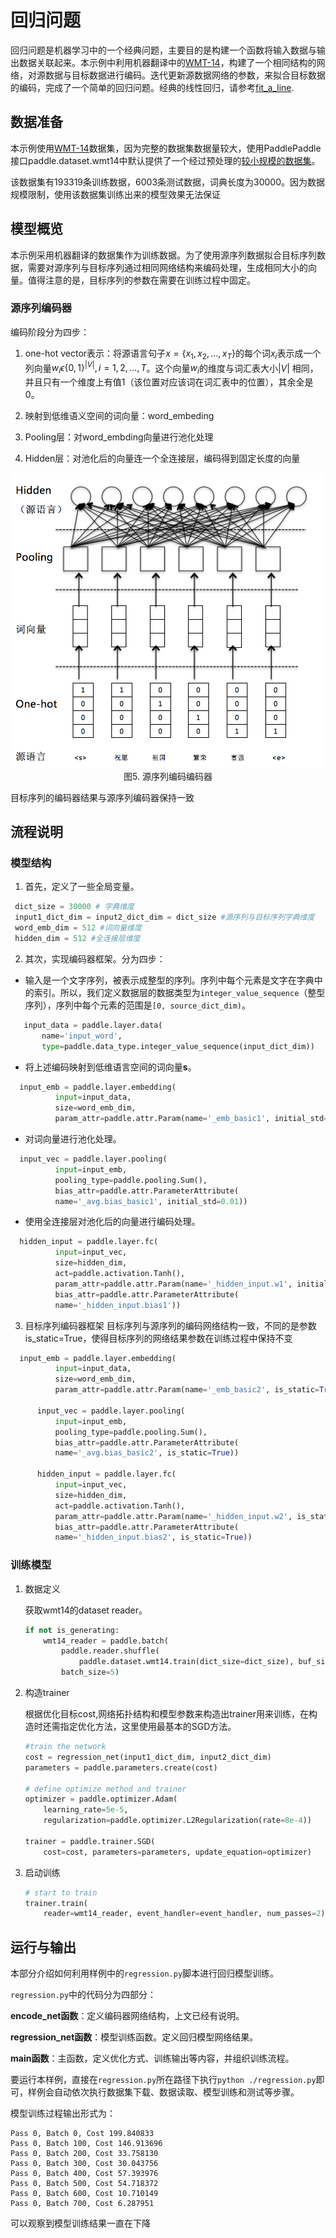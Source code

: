 
# 回归问题

回归问题是机器学习中的一个经典问题，主要目的是构建一个函数将输入数据与输出数据关联起来。本示例中利用机器翻译中的[WMT-14](https://github.com/PaddlePaddle/book/tree/develop/08.machine_translation#数据介绍)，构建了一个相同结构的网络，对源数据与目标数据进行编码。迭代更新源数据网络的参数，来拟合目标数据的编码，完成了一个简单的回归问题。经典的线性回归，请参考[fit_a_line](https://github.com/PaddlePaddle/book/tree/develop/01.fit_a_line).

## 数据准备

本示例使用[WMT-14](http://www-lium.univ-lemans.fr/~schwenk/cslm_joint_paper/)数据集，因为完整的数据集数据量较大，使用PaddlePaddle接口paddle.dataset.wmt14中默认提供了一个经过预处理的[较小规模的数据集](http://paddlepaddle.bj.bcebos.com/demo/wmt_shrinked_data/wmt14.tgz)。

该数据集有193319条训练数据，6003条测试数据，词典长度为30000。因为数据规模限制，使用该数据集训练出来的模型效果无法保证

## 模型概览

本示例采用机器翻译的数据集作为训练数据。为了使用源序列数据拟合目标序列数据，需要对源序列与目标序列通过相同网络结构来编码处理，生成相同大小的向量。值得注意的是，目标序列的参数在需要在训练过程中固定。

### 源序列编码器

编码阶段分为四步：

1. one-hot vector表示：将源语言句子$x=\left \{ x_1,x_2,...,x_T \right \}$的每个词$x_i$表示成一个列向量$w_i\epsilon \left \{ 0,1 \right \}^{\left | V \right |},i=1,2,...,T$。这个向量$w_i$的维度与词汇表大小$\left | V \right |$ 相同，并且只有一个维度上有值1（该位置对应该词在词汇表中的位置），其余全是0。

2. 映射到低维语义空间的词向量：word_embeding

3. Pooling层：对word_embding向量进行池化处理

3. Hidden层：对池化后的向量连一个全连接层，编码得到固定长度的向量

<p align="center">
<img src="image/encode.png" width=500><br/>
图5. 源序列编码编码器
</p>

目标序列的编码器结果与源序列编码器保持一致

## 流程说明

### 模型结构

1. 首先，定义了一些全局变量。

  ```python
   dict_size = 30000 # 字典维度
   input1_dict_dim = input2_dict_dim = dict_size #源序列与目标序列字典维度
   word_emb_dim = 512 #词向量维度
   hidden_dim = 512 #全连接层维度
  ```

2. 其次，实现编码器框架。分为四步：

-  输入是一个文字序列，被表示成整型的序列。序列中每个元素是文字在字典中的索引。所以，我们定义数据层的数据类型为`integer_value_sequence`（整型序列），序列中每个元素的范围是`[0, source_dict_dim)`。

 ```python
    input_data = paddle.layer.data(
        name='input_word',
        type=paddle.data_type.integer_value_sequence(input_dict_dim))
 ```
 -  将上述编码映射到低维语言空间的词向量$\mathbf{s}$。
  ```python
    input_emb = paddle.layer.embedding(
            input=input_data,
            size=word_emb_dim,
            param_attr=paddle.attr.Param(name='_emb_basic1', initial_std=0.02))
  ```

 - 对词向量进行池化处理。

  ```python
    input_vec = paddle.layer.pooling(
            input=input_emb,
            pooling_type=paddle.pooling.Sum(),
            bias_attr=paddle.attr.ParameterAttribute(
            name='_avg.bias_basic1', initial_std=0.01))
  ```

 - 使用全连接层对池化后的向量进行编码处理。

  ```python
    hidden_input = paddle.layer.fc(
            input=input_vec,
            size=hidden_dim,
            act=paddle.activation.Tanh(),
            param_attr=paddle.attr.Param(name='_hidden_input.w1', initial_std=0.03),
            bias_attr=paddle.attr.ParameterAttribute(
            name='_hidden_input.bias1'))
  ```

3. 目标序列编码器框架
目标序列与源序列的编码网络结构一致，不同的是参数is_static=True，使得目标序列的网络结果参数在训练过程中保持不变

  ```python
    input_emb = paddle.layer.embedding(
            input=input_data,
            size=word_emb_dim,
            param_attr=paddle.attr.Param(name='_emb_basic2', is_static=True))

        input_vec = paddle.layer.pooling(
            input=input_emb,
            pooling_type=paddle.pooling.Sum(),
            bias_attr=paddle.attr.ParameterAttribute(
            name='_avg.bias_basic2', is_static=True))

        hidden_input = paddle.layer.fc(
            input=input_vec,
            size=hidden_dim,
            act=paddle.activation.Tanh(),
            param_attr=paddle.attr.Param(name='_hidden_input.w2', is_static=True),
            bias_attr=paddle.attr.ParameterAttribute(
            name='_hidden_input.bias2', is_static=True))
  ```
### 训练模型

1. 数据定义

    获取wmt14的dataset reader。

    ```python
    if not is_generating:
        wmt14_reader = paddle.batch(
            paddle.reader.shuffle(
                paddle.dataset.wmt14.train(dict_size=dict_size), buf_size=8192),
            batch_size=5)
    ```

2. 构造trainer

    根据优化目标cost,网络拓扑结构和模型参数来构造出trainer用来训练，在构造时还需指定优化方法，这里使用最基本的SGD方法。

    ```python
    #train the network
    cost = regression_net(input1_dict_dim, input2_dict_dim)
    parameters = paddle.parameters.create(cost)

    # define optimize method and trainer
    optimizer = paddle.optimizer.Adam(
        learning_rate=5e-5,
        regularization=paddle.optimizer.L2Regularization(rate=8e-4))

    trainer = paddle.trainer.SGD(
        cost=cost, parameters=parameters, update_equation=optimizer)
    ```

3. 启动训练

    ```python
    # start to train
    trainer.train(
        reader=wmt14_reader, event_handler=event_handler, num_passes=2)
    ```

## 运行与输出

本部分介绍如何利用样例中的`regression.py`脚本进行回归模型训练。

`regression.py`中的代码分为四部分：

**encode_net函数**：定义编码器网络结构，上文已经有说明。

**regression_net函数**：模型训练函数。定义回归模型网络结果。

**main函数**：主函数，定义优化方式、训练输出等内容，并组织训练流程。

要运行本样例，直接在`regression.py`所在路径下执行`python ./regression.py`即可，样例会自动依次执行数据集下载、数据读取、模型训练和测试等步骤。

模型训练过程输出形式为：
```
Pass 0, Batch 0, Cost 199.840833
Pass 0, Batch 100, Cost 146.913696
Pass 0, Batch 200, Cost 33.758130
Pass 0, Batch 300, Cost 30.043756
Pass 0, Batch 400, Cost 57.393976
Pass 0, Batch 500, Cost 54.718372
Pass 0, Batch 600, Cost 10.710149
Pass 0, Batch 700, Cost 6.287951
```
可以观察到模型训练结果一直在下降

